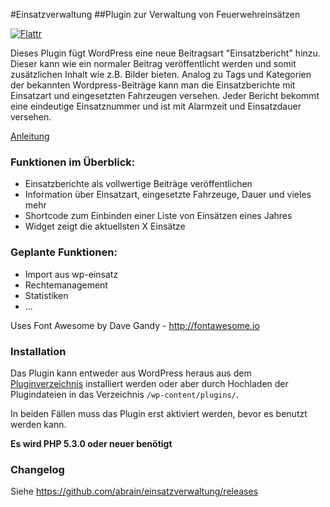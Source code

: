 #Einsatzverwaltung
##Plugin zur Verwaltung von Feuerwehreins&auml;tzen

[![Flattr](https://api.flattr.com/button/flattr-badge-large.png)](http://flattr.com/thing/2638688/abraineinsatzverwaltung-on-GitHub)

Dieses Plugin f&uuml;gt WordPress eine neue Beitragsart "Einsatzbericht" hinzu. Dieser kann wie ein normaler Beitrag ver&ouml;ffentlicht werden und somit zus&auml;tzlichen Inhalt wie z.B. Bilder bieten. Analog zu Tags und Kategorien der bekannten Wordpress-Beitr&auml;ge kann man die Einsatzberichte mit Einsatzart und eingesetzten Fahrzeugen versehen. Jeder Bericht bekommt eine eindeutige Einsatznummer und ist mit Alarmzeit und Einsatzdauer versehen.

[Anleitung](http://www.abrain.de/software/einsatzverwaltung/anleitung/)

### Funktionen im &Uuml;berblick:

* Einsatzberichte als vollwertige Beitr&auml;ge ver&ouml;ffentlichen
* Information &uuml;ber Einsatzart, eingesetzte Fahrzeuge, Dauer und vieles mehr
* Shortcode zum Einbinden einer Liste von Eins&auml;tzen eines Jahres
* Widget zeigt die aktuellsten X Eins&auml;tze

### Geplante Funktionen:

* Import aus wp-einsatz
* Rechtemanagement
* Statistiken
* ...

Uses Font Awesome by Dave Gandy - http://fontawesome.io

### Installation

Das Plugin kann entweder aus WordPress heraus aus dem [Pluginverzeichnis](http://wordpress.org/plugins/einsatzverwaltung/) installiert werden oder aber durch Hochladen der Plugindateien in das Verzeichnis `/wp-content/plugins/`.

In beiden F&auml;llen muss das Plugin erst aktiviert werden, bevor es benutzt werden kann.

__Es wird PHP 5.3.0 oder neuer ben&ouml;tigt__

### Changelog

Siehe https://github.com/abrain/einsatzverwaltung/releases
